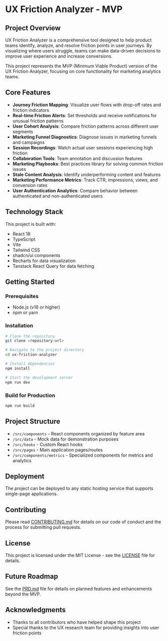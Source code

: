 
# UX Friction Analyzer - MVP

## Project Overview

UX Friction Analyzer is a comprehensive tool designed to help product teams identify, analyze, and resolve friction points in user journeys. By visualizing where users struggle, teams can make data-driven decisions to improve user experience and increase conversions.

This project represents the MVP (Minimum Viable Product) version of the UX Friction Analyzer, focusing on core functionality for marketing analytics teams.

## Core Features

- **Journey Friction Mapping**: Visualize user flows with drop-off rates and friction indicators
- **Real-time Friction Alerts**: Set thresholds and receive notifications for unusual friction patterns
- **User Cohort Analysis**: Compare friction patterns across different user segments
- **Marketing Funnel Diagnostics**: Diagnose issues in marketing funnels and campaigns
- **Session Recordings**: Watch actual user sessions experiencing high friction
- **Collaboration Tools**: Team annotation and discussion features
- **Marketing Playbooks**: Best practices library for solving common friction issues
- **Stale Content Analysis**: Identify underperforming content and features
- **Marketing Performance Metrics**: Track CTR, impressions, views, and conversion rates
- **User Authentication Analytics**: Compare behavior between authenticated and non-authenticated users

## Technology Stack

This project is built with:

- React 18
- TypeScript
- Vite
- Tailwind CSS
- shadcn/ui components
- Recharts for data visualization
- Tanstack React Query for data fetching

## Getting Started

### Prerequisites

- Node.js (v16 or higher)
- npm or yarn

### Installation

```sh
# Clone the repository
git clone <repository-url>

# Navigate to the project directory
cd ux-friction-analyzer

# Install dependencies
npm install

# Start the development server
npm run dev
```

### Build for Production

```sh
npm run build
```

## Project Structure

- `/src/components` - React components organized by feature area
- `/src/data` - Mock data for demonstration purposes
- `/src/hooks` - Custom React hooks
- `/src/pages` - Main application pages/routes
- `/src/components/metrics` - Specialized components for metrics and analytics

## Deployment

The project can be deployed to any static hosting service that supports single-page applications.

## Contributing

Please read [CONTRIBUTING.md](CONTRIBUTING.md) for details on our code of conduct and the process for submitting pull requests.

## License

This project is licensed under the MIT License - see the [LICENSE](LICENSE) file for details.

## Future Roadmap

See the [PRD.md](PRD.md) file for details on planned features and enhancements beyond the MVP.

## Acknowledgments

- Thanks to all contributors who have helped shape this project
- Special thanks to the UX research team for providing insights into user friction points
